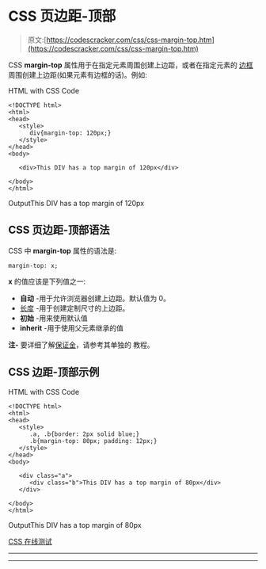 # CSS 页边距-顶部

> 原文:[https://codescracker.com/css/css-margin-top.htm](https://codescracker.com/css/css-margin-top.htm)

CSS **margin-top** 属性用于在指定元素周围创建上边距，或者在指定元素的 [边框](/css/css-border.htm)周围创建上边距(如果元素有边框的话)。例如:

HTML with CSS Code

```
<!DOCTYPE html>
<html>
<head>
   <style>
      div{margin-top: 120px;}
   </style>
</head>
<body>

   <div>This DIV has a top margin of 120px</div>

</body>
</html>
```

OutputThis DIV has a top margin of 120px

## CSS 页边距-顶部语法

CSS 中 **margin-top** 属性的语法是:

```
margin-top: x;
```

**x** 的值应该是下列值之一:

*   **自动** -用于允许浏览器创建上边距。默认值为 0。
*   [长度](/css/css-length-units.htm) -用于创建定制尺寸的上边距。
*   **初始** -用来使用默认值
*   **inherit** -用于使用父元素继承的值

**注-** 要详细了解[保证金](/css/css-margin.htm)，请参考其单独的 教程。

## CSS 边距-顶部示例

HTML with CSS Code

```
<!DOCTYPE html>
<html>
<head>
   <style>
      .a, .b{border: 2px solid blue;}
      .b{margin-top: 80px; padding: 12px;}
   </style>
</head>
<body>

   <div class="a">
      <div class="b">This DIV has a top margin of 80px</div>
   </div>

</body>
</html>
```

OutputThis DIV has a top margin of 80px

[CSS 在线测试](/exam/showtest.php?subid=5)

* * *

* * *